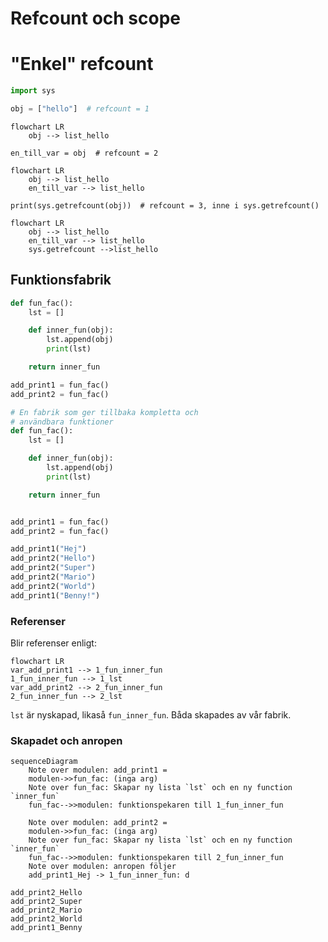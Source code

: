 # Refcount och scope

# "Enkel" refcount

```python
import sys

obj = ["hello"]  # refcount = 1
```

```mermaid
flowchart LR
    obj --> list_hello
```

```
en_till_var = obj  # refcount = 2
```
```mermaid
flowchart LR
    obj --> list_hello
    en_till_var --> list_hello
```

```
print(sys.getrefcount(obj))  # refcount = 3, inne i sys.getrefcount()
```

```mermaid
flowchart LR
    obj --> list_hello
    en_till_var --> list_hello
    sys.getrefcount -->list_hello
```

## Funktionsfabrik

```python
def fun_fac():
    lst = []

    def inner_fun(obj):
        lst.append(obj)
        print(lst)

    return inner_fun

add_print1 = fun_fac()
add_print2 = fun_fac()

# En fabrik som ger tillbaka kompletta och
# användbara funktioner
def fun_fac():
    lst = []

    def inner_fun(obj):
        lst.append(obj)
        print(lst)

    return inner_fun


add_print1 = fun_fac()
add_print2 = fun_fac()

add_print1("Hej")
add_print2("Hello")
add_print2("Super")
add_print2("Mario")
add_print2("World")
add_print1("Benny!")
```

### Referenser

Blir referenser enligt:
```mermaid
flowchart LR
var_add_print1 --> 1_fun_inner_fun
1_fun_inner_fun --> 1_lst
var_add_print2 --> 2_fun_inner_fun
2_fun_inner_fun --> 2_lst

```
`lst` är nyskapad, likaså `fun_inner_fun`. Båda skapades av vår fabrik.

### Skapadet och anropen

```mermaid
sequenceDiagram
    Note over modulen: add_print1 =
    modulen->>fun_fac: (inga arg)
    Note over fun_fac: Skapar ny lista `lst` och en ny function `inner_fun`
    fun_fac-->>modulen: funktionspekaren till 1_fun_inner_fun

    Note over modulen: add_print2 =
    modulen->>fun_fac: (inga arg)
    Note over fun_fac: Skapar ny lista `lst` och en ny function `inner_fun`
    fun_fac-->>modulen: funktionspekaren till 2_fun_inner_fun
    Note over modulen: anropen följer
    add_print1_Hej -> 1_fun_inner_fun: d

```
    add_print2_Hello
    add_print2_Super
    add_print2_Mario
    add_print2_World
    add_print1_Benny


